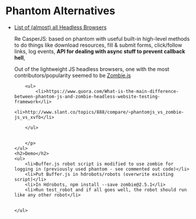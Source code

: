 <!DOCTYPE html>
<html>
<head>
	<title>Oct 2 Hackathon Research</title>
</head>
<body>
	<h1>Phantom Alternatives</h1>
	<ul>
		<li><a href="http://www.asad.pw/HeadlessBrowsers/">List of (almost) all Headless Browsers</a></li>
		<p>Re CasperJS: based on phantom with useful built-in high-level methods to do things like download resources, fill & submit forms, click/follow links, log events, <strong>API for dealing with async stuff to prevent callback hell</strong>, </p>
		<p>
		Out of the lightweight JS headless browsers, one with the most contributors/popularity seemed to be <a href="http://zombie.js.org/">Zombie.js</a>

		<ul>
			<li>https://www.quora.com/What-is-the-main-difference-between-phantom-js-and-zombie-headless-website-testing-framework</li>
			<li>http://www.slant.co/topics/888/compare/~phantomjs_vs_zombie-js_vs_xvfb</li>

		</ul>


		</p>
	</ul>
	<h2>Demo</h2>
	<ul>
		<li>Buffer.js robot script is modified to use zombie for logging in (previously used phantom - see commented out code)</li>
		<li>Put Buffer.js in hdrobots/robots (overwrite existing script)</li>
		<li>In Hdrobots, npm install --save zombie@2.5.1</li>
		<li>Run test_robot and if all goes well, the robot should run like any other robot</li>


	</ul>

</body>
</html>